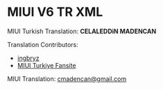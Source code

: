MIUI V6 TR XML
===========

MIUI Turkish Translation: **CELALEDDiN MADENCAN**

Translation Contributors:
- [ingbryz](http://miuios.cz)
- [ MIUI Turkiye Fansite](http://www.miuiturkiye.net)  

MIUI Translation: cmadencan@gmail.com
